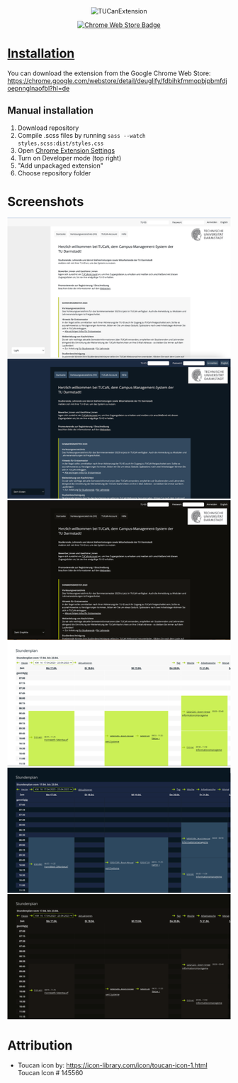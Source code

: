 
<div align="center">
<img src="https://socialify.git.ci/licsth/TUCanExtension/image?description=1&font=Jost&logo=https%3A%2F%2Fgithub.com%2Flicsth%2FTUCanExtension%2Fraw%2Fmaster%2Ficon%2Ftoucan-icon-1.png&name=1&owner=1&pattern=Brick%20Wall&theme=Auto" alt="TUCanExtension" width="640" height="320" />

[![Chrome Web Store Badge](https://img.shields.io/badge/Dowonload-on%20Chrome%20Web%20Store-orange)](fdbihkfmmopbjpbmfdjoepnnglnaofbl)
</div>


# [Installation](https://chrome.google.com/webstore/detail/deuglify/fdbihkfmmopbjpbmfdjoepnnglnaofbl?hl=de)

You can download the extension from the Google Chrome Web Store: https://chrome.google.com/webstore/detail/deuglify/fdbihkfmmopbjpbmfdjoepnnglnaofbl?hl=de


## Manual installation

1. Download repository
2. Compile .scss files by running `sass --watch styles.scss:dist/styles.css`
3. Open [Chrome Extension Settings](chrome://extensions/)
4. Turn on Developer mode (top right)
5. "Add unpackaged extension"
6. Choose repository folder

# Screenshots

![Screenshot of light start page](store-assets/start-light.png)
![Screenshot of ocean themed start page](store-assets/start-ocean.png)
![Screenshot of graphite themed start page](store-assets/start-graphite.png)
![Screenshot of light timetable page](store-assets/timetable-light.png)
![Screenshot of ocean themed timetable page](store-assets/timetable-ocean.png)
![Screenshot of graphite themed timetable page](store-assets/timetable-graphite.png)

# Attribution

- Toucan icon by: https://icon-library.com/icon/toucan-icon-1.html Toucan Icon # 145560
